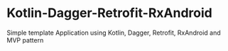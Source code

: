 # Kotlin-Dagger-Retrofit-RxAndroid
Simple template Application using Kotlin, Dagger, Retrofit, RxAndroid and MVP pattern
